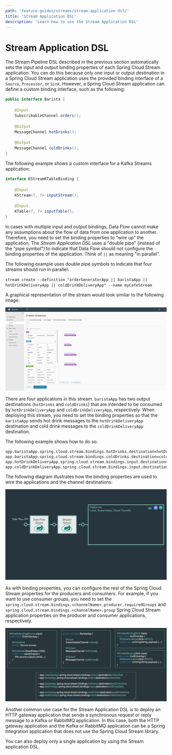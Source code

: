 ```yaml
---
path: 'feature-guides/streams/stream-application-dsl/'
title: 'Stream Application DSL'
description: 'Learn how to use the Stream Application DSL'
---
```


# Stream Application DSL

The Stream Pipeline DSL described in the previous section automatically sets the input and output binding properties of each Spring Cloud Stream application.
You can do this because only one input or output destination in a Spring Cloud Stream application uses the provided binding interface of a `Source`, `Processor`, or `Sink`.
However, a Spring Cloud Stream application can define a custom binding interface, such as the following:

```Java
public interface Barista {

    @Input
    SubscribableChannel orders();

    @Output
    MessageChannel hotDrinks();

    @Output
    MessageChannel coldDrinks();
}
```

The following example shows a custom interface for a Kafka Streams application:

```java
interface KStreamKTableBinding {

    @Input
    KStream<?, ?> inputStream();

    @Input
    KTable<?, ?> inputTable();
}
```

In cases with multiple input and output bindings, Data Flow cannot make any assumptions about the flow of data from one application to another.
Therefore, you need to set the binding properties to "wire up" the application.
The _Stream Application DSL_ uses a "double pipe" (instead of the "pipe symbol") to indicate that Data Flow should not configure the binding properties of the application. Think of `||` as meaning "in parallel".

The following example uses double pipe symbols to indicate that four streams should run in parallel:

`stream create --definition "orderGeneratorApp || baristaApp || hotDrinkDeliveryApp || coldDrinkDeliveryApp" --name myCafeStream`

A graphical representation of the stream would look similar to the following image:

![Stream Application DSL](images/stream-application-dsl.png)

There are four applications in this stream.
`baristaApp` has two output destinations (`hotDrinks` and `coldDrinks`) that are intended to be consumed by `hotDrinkDeliveryApp` and `coldDrinkDeliveryApp`, respectively.
When deploying this stream, you need to set the binding properties so that the `baristaApp` sends hot drink messages to the `hotDrinkDeliveryApp` destination and cold drink messages to the `coldDrinkDeliveryApp` destination.

The following example shows how to do so:

```
app.baristaApp.spring.cloud.stream.bindings.hotDrinks.destination=hotDrinksDest
app.baristaApp.spring.cloud.stream.bindings.coldDrinks.destination=coldDrinksDest
app.hotDrinkDeliveryApp.spring.cloud.stream.bindings.input.destination=hotDrinksDest
app.coldDrinkDeliveryApp.spring.cloud.stream.bindings.input.destination=coldDrinksDest
```

The following diagram illustrates how the binding properties are used to wire the applications and the channel destinations:

<img src="images/SCDF-application-dsl.gif" alt="Multiple Input/Output channels" width="800"/>

As with binding properties, you can configure the rest of the Spring Cloud Stream properties for the producers and consumers.
For example, if you want to use consumer groups, you need to set the `spring.cloud.stream.bindings.<channelName>.producer.requiredGroups` and `spring.cloud.stream.bindings.<channelName>.group` Spring Cloud Stream application properties on the producer and consumer applications, respectively.

<img src="images/SCDF-application-dsl-bindings.gif" alt="Multiple Input/Output channels Bindings" width="800"/>

Another common use case for the Stream Application DSL is to deploy an HTTP gateway application that sends a synchronous request or reply message to a Kafka or RabbitMQ application.
In this case, both the HTTP gateway application and the Kafka or RabbitMQ application can be a Spring Integration application that does not use the Spring Cloud Stream library.

You can also deploy only a single application by using the Stream application DSL.
